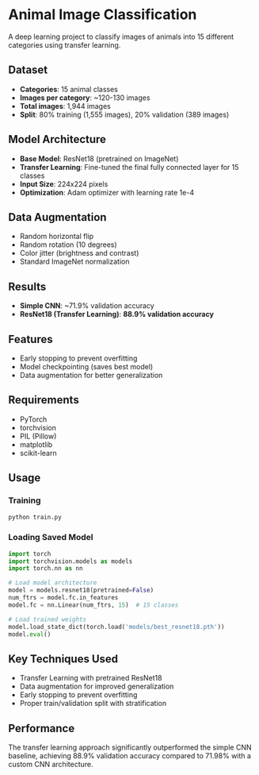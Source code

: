 # Animal Image Classification   

A deep learning project to classify images of animals into 15 different categories using transfer learning.   

## Dataset   
- **Categories**: 15 animal classes   
- **Images per category**: ~120-130 images   
- **Total images**: 1,944 images  
- **Split**: 80% training (1,555 images), 20% validation (389 images)   

## Model Architecture   
- **Base Model**: ResNet18 (pretrained on ImageNet)   
- **Transfer Learning**: Fine-tuned the final fully connected layer for 15 classes   
- **Input Size**: 224x224 pixels   
- **Optimization**: Adam optimizer with learning rate 1e-4   

## Data Augmentation   
- Random horizontal flip  
- Random rotation (10 degrees)   
- Color jitter (brightness and contrast)   
- Standard ImageNet normalization   

## Results   
- **Simple CNN**: ~71.9% validation accuracy   
- **ResNet18 (Transfer Learning)**: **88.9% validation accuracy**   

## Features   
- Early stopping to prevent overfitting   
- Model checkpointing (saves best model)   
- Data augmentation for better generalization   

## Requirements   
- PyTorch   
- torchvision   
- PIL (Pillow)   
- matplotlib
- scikit-learn   

## Usage   

### Training   
```python
python train.py
```

### Loading Saved Model    
```python   
import torch   
import torchvision.models as models   
import torch.nn as nn   

# Load model architecture   
model = models.resnet18(pretrained=False)   
num_ftrs = model.fc.in_features   
model.fc = nn.Linear(num_ftrs, 15)  # 15 classes   

# Load trained weights     
model.load_state_dict(torch.load('models/best_resnet18.pth'))    
model.eval()     
```

## Key Techniques Used    
- Transfer Learning with pretrained ResNet18    
- Data augmentation for improved generalization   
- Early stopping to prevent overfitting   
- Proper train/validation split with stratification   
 
## Performance    
The transfer learning approach significantly outperformed the simple CNN baseline, achieving 88.9% validation accuracy compared to 71.98% with a custom CNN architecture.   
